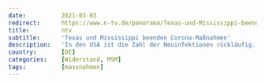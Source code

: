 ```yaml
---
date:          2021-03-03
redirect:      https://www.n-tv.de/panorama/Texas-und-Mississippi-beenden-Corona-Massnahmen-article22397910.html
title:         ntv
subtitle:      'Texas und Mississippi beenden Corona-Maßnahmen'
description:   'In den USA ist die Zahl der Neuinfektionen rückläufig. Experten warnen jedoch, die Corona-Maßnahmen voreilig aufzuheben. Texas aber setzt sich darüber hinweg. Die Zeit für Einschränkungen sei beendet, verkündet Gouverneur Abbott. Auch Mississippi will lockern.'
country:       [DE]
categories:    [Widerstand, MSM]
tags:          [massnahmen]
---
```

